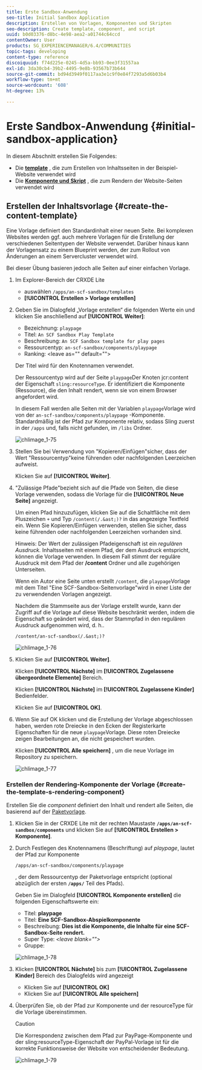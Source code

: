 ```yaml
---
title: Erste Sandbox-Anwendung
seo-title: Initial Sandbox Application
description: Erstellen von Vorlagen, Komponenten und Skripten
seo-description: Create template, component, and script
uuid: b0d03376-d8bc-4e98-aea2-a01744c64ccd
contentOwner: User
products: SG_EXPERIENCEMANAGER/6.4/COMMUNITIES
topic-tags: developing
content-type: reference
discoiquuid: f74d225e-0245-4d5a-bb93-0ee3f31557aa
exl-id: 3da30cb4-39b2-4495-9e8b-93567b73b644
source-git-commit: bd94d3949f0117aa3e1c9f0e84f7293a5d6b03b4
workflow-type: tm+mt
source-wordcount: '608'
ht-degree: 13%

---
```


# Erste Sandbox-Anwendung {#initial-sandbox-application}

In diesem Abschnitt erstellen Sie Folgendes:

* Die **[template](#createthepagetemplate)** , die zum Erstellen von Inhaltsseiten in der Beispiel-Website verwendet wird
* Die **[Komponente und Skript](#create-the-template-s-rendering-component)** , die zum Rendern der Website-Seiten verwendet wird

## Erstellen der Inhaltsvorlage {#create-the-content-template}

Eine Vorlage definiert den Standardinhalt einer neuen Seite. Bei komplexen Websites werden ggf. auch mehrere Vorlagen für die Erstellung der verschiedenen Seitentypen der Website verwendet. Darüber hinaus kann der Vorlagensatz zu einem Blueprint werden, der zum Rollout von Änderungen an einem Servercluster verwendet wird.

Bei dieser Übung basieren jedoch alle Seiten auf einer einfachen Vorlage.

1. Im Explorer-Bereich der CRXDE Lite

   * auswählen `/apps/an-scf-sandbox/templates`
   * **[!UICONTROL Erstellen > Vorlage erstellen]**

1. Geben Sie im Dialogfeld „Vorlage erstellen“ die folgenden Werte ein und klicken Sie anschließend auf **[!UICONTROL Weiter]**:

   * Bezeichnung: `playpage`
   * Titel: `An SCF Sandbox Play Template`
   * Beschreibung: `An SCF Sandbox template for play pages`
   * Ressourcentyp: `an-scf-sandbox/components/playpage`
   * Ranking: &lt;leave as=&quot;&quot; default=&quot;&quot;>

   Der Titel wird für den Knotennamen verwendet.

   Der Ressourcentyp wird auf der Seite `playpage`Der Knoten jcr:content der Eigenschaft `sling:resourceType`. Er identifiziert die Komponente (Ressource), die den Inhalt rendert, wenn sie von einem Browser angefordert wird.

   In diesem Fall werden alle Seiten mit der Variablen `playpage`Vorlage wird von der `an-scf-sandbox/components/playpage` -Komponente. Standardmäßig ist der Pfad zur Komponente relativ, sodass Sling zuerst in der `/apps` und, falls nicht gefunden, im `/libs` Ordner.

   ![chlimage_1-75](assets/chlimage_1-75.png)

1. Stellen Sie bei Verwendung von &quot;Kopieren/Einfügen&quot;sicher, dass der Wert &quot;Ressourcentyp&quot;keine führenden oder nachfolgenden Leerzeichen aufweist.

   Klicken Sie auf **[!UICONTROL Weiter]**.

1. &quot;Zulässige Pfade&quot;bezieht sich auf die Pfade von Seiten, die diese Vorlage verwenden, sodass die Vorlage für die **[!UICONTROL Neue Seite]** angezeigt.

   Um einen Pfad hinzuzufügen, klicken Sie auf die Schaltfläche mit dem Pluszeichen `+` und Typ `/content(/.&ast;)?` in das angezeigte Textfeld ein. Wenn Sie Kopieren/Einfügen verwenden, stellen Sie sicher, dass keine führenden oder nachfolgenden Leerzeichen vorhanden sind.

   Hinweis: Der Wert der zulässigen Pfadeigenschaft ist ein *regulären Ausdruck.* Inhaltsseiten mit einem Pfad, der dem Ausdruck entspricht, können die Vorlage verwenden. In diesem Fall stimmt der reguläre Ausdruck mit dem Pfad der **/content** Ordner und alle zugehörigen Unterseiten.

   Wenn ein Autor eine Seite unten erstellt `/content`, die `playpage`Vorlage mit dem Titel &quot;Eine SCF-Sandbox-Seitenvorlage&quot;wird in einer Liste der zu verwendenden Vorlagen angezeigt.

   Nachdem die Stammseite aus der Vorlage erstellt wurde, kann der Zugriff auf die Vorlage auf diese Website beschränkt werden, indem die Eigenschaft so geändert wird, dass der Stammpfad in den regulären Ausdruck aufgenommen wird, d. h..

   `/content/an-scf-sandbox(/.&ast;)?`

   ![chlimage_1-76](assets/chlimage_1-76.png)

1. Klicken Sie auf **[!UICONTROL Weiter]**.

   Klicken **[!UICONTROL Nächste]** im **[!UICONTROL Zugelassene übergeordnete Elemente]** Bereich.

   Klicken **[!UICONTROL Nächste]** im **[!UICONTROL Zugelassene Kinder]** Bedienfelder.

   Klicken Sie auf **[!UICONTROL OK]**.

1. Wenn Sie auf OK klicken und die Erstellung der Vorlage abgeschlossen haben, werden rote Dreiecke in den Ecken der Registerkarte Eigenschaften für die neue `playpage`Vorlage. Diese roten Dreiecke zeigen Bearbeitungen an, die nicht gespeichert wurden.

   Klicken **[!UICONTROL Alle speichern]** , um die neue Vorlage im Repository zu speichern.

   ![chlimage_1-77](assets/chlimage_1-77.png)

### Erstellen der Rendering-Komponente der Vorlage {#create-the-template-s-rendering-component}

Erstellen Sie die *component* definiert den Inhalt und rendert alle Seiten, die basierend auf der [Paketvorlage](#createthepagetemplate).

1. Klicken Sie in der CRXDE Lite mit der rechten Maustaste **`/apps/an-scf-sandbox/components`** und klicken Sie auf **[!UICONTROL Erstellen > Komponente]**.
1. Durch Festlegen des Knotennamens (Beschriftung) auf *playpage*, lautet der Pfad zur Komponente

   `/apps/an-scf-sandbox/components/playpage`

   , der dem Ressourcentyp der Paketvorlage entspricht (optional abzüglich der ersten **`/apps/`** Teil des Pfads).

   Geben Sie im Dialogfeld **[!UICONTROL Komponente erstellen]** die folgenden Eigenschaftswerte ein:

   * Titel: **playpage**
   * Titel: **Eine SCF-Sandbox-Abspielkomponente**
   * Beschreibung: **Dies ist die Komponente, die Inhalte für eine SCF-Sandbox-Seite rendert.**
   * Super Type: *&lt;leave blank=&quot;&quot;>*
   * Gruppe:

   ![chlimage_1-78](assets/chlimage_1-78.png)

1. Klicken **[!UICONTROL Nächste]** bis zum **[!UICONTROL Zugelassene Kinder]** Bereich des Dialogfelds wird angezeigt

   * Klicken Sie auf **[!UICONTROL OK]**
   * Klicken Sie auf **[!UICONTROL Alle speichern]**

1. Überprüfen Sie, ob der Pfad zur Komponente und der resourceType für die Vorlage übereinstimmen.

   >[!CAUTION]
   >
   >Die Korrespondenz zwischen dem Pfad zur PayPage-Komponente und der sling:resourceType-Eigenschaft der PayPal-Vorlage ist für die korrekte Funktionsweise der Website von entscheidender Bedeutung.

   ![chlimage_1-79](assets/chlimage_1-79.png)

